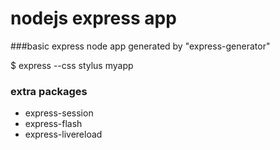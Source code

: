 nodejs express app
=========================

###basic express node app generated by "express-generator"

$ express --css stylus myapp

### extra packages

- express-session
- express-flash
- express-livereload